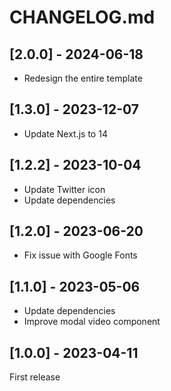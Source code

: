 # CHANGELOG.md

## [2.0.0] - 2024-06-18

- Redesign the entire template

## [1.3.0] - 2023-12-07

- Update Next.js to 14

## [1.2.2] - 2023-10-04

- Update Twitter icon
- Update dependencies

## [1.2.0] - 2023-06-20

- Fix issue with Google Fonts

## [1.1.0] - 2023-05-06

- Update dependencies
- Improve modal video component

## [1.0.0] - 2023-04-11

First release
